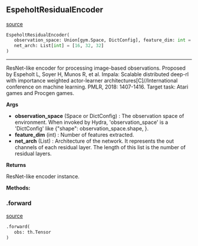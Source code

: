 #


## EspeholtResidualEncoder
[source](https://github.com/RLE-Foundation/Hsuanwu\blob\main\hsuanwu/xploit/encoder/espeholt_residual_encoder.py\#L68)
```python 
EspeholtResidualEncoder(
   observation_space: Union[gym.Space, DictConfig], feature_dim: int = 0,
   net_arch: List[int] = [16, 32, 32]
)
```


---
ResNet-like encoder for processing image-based observations.
Proposed by Espeholt L, Soyer H, Munos R, et al. Impala: Scalable distributed deep-rl with importance
weighted actor-learner architectures[C]//International conference on machine learning. PMLR, 2018: 1407-1416.
Target task: Atari games and Procgen games.


**Args**

* **observation_space** (Space or DictConfig) : The observation space of environment. When invoked by Hydra,
    'observation_space' is a 'DictConfig' like {"shape": observation_space.shape, }.
* **feature_dim** (int) : Number of features extracted.
* **net_arch** (List) : Architecture of the network.
    It represents the out channels of each residual layer.
    The length of this list is the number of residual layers.


**Returns**

ResNet-like encoder instance.


**Methods:**


### .forward
[source](https://github.com/RLE-Foundation/Hsuanwu\blob\main\hsuanwu/xploit/encoder/espeholt_residual_encoder.py\#L110)
```python
.forward(
   obs: th.Tensor
)
```

